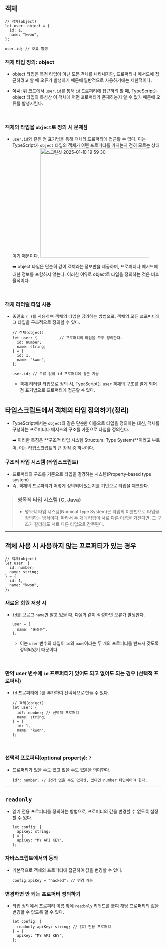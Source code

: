 ## 객체

```tsx
// 객체(object)
let user: object = {
  id: 1,
  name: "kwon",
};

user.id; // 오류 발생
```

### 객체 타입 정의: object
- object 타입은 특정 타입이 아닌 모든 객체를 나타내지만, 프로퍼티나 메서드에 접근하려고 할 때 오류가 발생하기 때문에 일반적으로 사용하기에는 제한적이다.

- **예시**: 위 코드에서 `user.id`를 통해 `id` 프로퍼티에 접근하려 할 때, TypeScript는 object 타입의 특성상 이 객체에 어떤 프로퍼티가 존재하는지 알 수 없기 때문에 오류를 발생시킨다.

<br />

### 객체의 타입을 `object`로 정의 시 문제점

- `user.id`와 같은 점 표기법을 통해 객체의 프로퍼티에 접근할 수 없다. 이는 TypeScript가 `object` 타입의 객체가 어떤 프로퍼티를 가지는지 전혀 모르는 상태이기 때문이다.
    <img width="350" alt="스크린샷 2025-01-10 19 59 30" src="https://github.com/user-attachments/assets/dc3f4aa2-c124-4a41-93a1-22607cd19b60" />
    
    ➡️ object 타입은 단순히 값이 객체라는 정보만을 제공하며, 프로퍼티나 메서드에 대한 정보를 포함하지 않는다. 이러한 이유로 object로 타입을 정의하는 것은 비효율적이다.

<br />

### 객체 리터럴 타입 사용

- 중괄호 `{ }`를 사용하여 객체의 타입을 정의하는 방법으로, 객체의 모든 프로퍼티와 그 타입을 구조적으로 정의할 수 있다.
    
    ```tsx
    // 객체(object)
    let user: {          // 프로퍼티의 타입을 모두 정의한다.
      id: number;
      name: string;
    } = {
      id: 1,
      name: "kwon",
    };
    
    user.id; // 오류 없이 id 프로퍼티에 접근 가능
    ```
  - 객체 리터럴 타입으로 정의 시, TypeScript는 `user` 객체의 구조를 알게 되어 점 표기법으로 프로퍼티에 접근할 수 있다.

# 

## 타입스크립트에서 객체의 타입 정의하기(정리)

- TypeScript에서는 `object`와 같은 단순한 이름으로 타입을 정의하는 대신, 객체를 구성하는 프로퍼티나 메서드의 구조를 기준으로 타입을 정의한다.
    
    ➡️ 이러한 특징은 **구조적 타입 시스템(Structural Type System)**이라고 부르며, 이는 타입스크립트의 큰 장점 중 하나이다.

### 구조적 타입 시스템 (타입스크립트)

- 프로퍼티의 구조를 기준으로 타입을 결정하는 시스템(Property-based type system)
- 즉, 객체의 프로퍼티가 어떻게 정의되어 있는지를 기반으로 타입을 체크한다.

> ### 명목적 타입 시스템 (C, Java)
> - 명목적 타입 시스템(Nominal Type System)은 타입의 이름만으로 타입을 정의하는 방식이다. 따라서 두 개의 타입이 서로 다른 이름을 가진다면, 그 구조가 같더라도 서로 다른 타입으로 간주된다.

---

## 객체 사용 시 사용하지 않는 프로퍼티가 있는 경우

```tsx
// 객체(object)
let user: {
  id: number;
  name: string;
} = {
  id: 1,
  name: "kwon",
};
```

### 새로운 회원 저장 시

- `id`를 모르고 `name`만 알고 있을 때, 다음과 같이 작성하면 오류가 발생한다.
    
    ```tsx
    user = {
      name: "홍길동",
    };
    ```
    
    - 이는 `user` 변수의 타입이 `id`와 `name`이라는 두 개의 프로퍼티를 반드시 갖도록 정의되었기 때문이다.

<br />

### 만약 user 변수에 `id` 프로퍼티가 있어도 되고 없어도 되는 경우 (선택적 프로퍼티)

- `id` 프로퍼티에 `?`를 추가하여 선택적으로 만들 수 있다.
    
    ```tsx
    // 객체(object)
    let user: {
      id?: number; // 선택적 프로퍼티
      name: string;
    } = {
      id: 1,
      name: "kwon",
    };
    ```

<br />

### 선택적 프로퍼티(optional property): `?`

- 프로퍼티가 있을 수도 있고 없을 수도 있음을 의미한다.
    
    ```tsx
    id?: number; // id가 없을 수도 있지만, 있다면 number 타입이어야 한다.
    ```
    
---

## `readonly`

- 읽기 전용 프로퍼티를 정의하는 방법으로, 프로퍼티의 값을 변경할 수 없도록 설정할 수 있다.

  ```tsx
  let config: {
    apiKey: string;
  } = {
    apiKey: "MY API KEY",
  };
  ```

### 자바스크립트에서의 동작

- 기본적으로 객체의 프로퍼티에 접근하여 값을 변경할 수 있다.
    
    ```tsx
    config.apiKey = "hacked"; // 변경 가능
    ```

### 변경하면 안 되는 프로퍼티 정의하기

- 타입 정의에서 프로퍼티 이름 앞에 `readonly` 키워드를 붙여 해당 프로퍼티의 값을 변경할 수 없도록 할 수 있다.
    
    ```tsx
    let config: {
      readonly apiKey: string; // 읽기 전용 프로퍼티
    } = {
      apiKey: "MY API KEY",
    };
    ```
